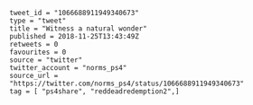 ```
tweet_id = "1066688911949340673"
type = "tweet"
title = "Witness a natural wonder"
published = 2018-11-25T13:43:49Z
retweets = 0
favourites = 0
source = "twitter"
twitter_account = "norms_ps4"
source_url = "https://twitter.com/norms_ps4/status/1066688911949340673"
tag = [ "ps4share", "reddeadredemption2",]
```

<p class='image'><img src='http://mnf.m17s.net/2018/11/25/Ds2j6SEXcAARDYy.jpg' alt=''></p>

